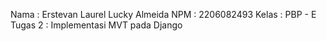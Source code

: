 Nama    : Erstevan Laurel Lucky Almeida
NPM     : 2206082493
Kelas   : PBP - E
Tugas 2 : Implementasi MVT pada Django
